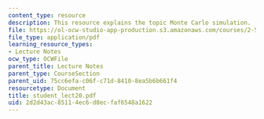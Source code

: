 ```yaml
---
content_type: resource
description: This resource explains the topic Monte Carlo simulation.
file: https://ol-ocw-studio-app-production.s3.amazonaws.com/courses/2-58j-radiative-transfer-spring-2006/2d2d43ac85114ec6d8ecfaf6548a1622_student_lect20.pdf
file_type: application/pdf
learning_resource_types:
- Lecture Notes
ocw_type: OCWFile
parent_title: Lecture Notes
parent_type: CourseSection
parent_uid: 75cc6efa-c06f-c71d-8410-8ea5b6b661f4
resourcetype: Document
title: student_lect20.pdf
uid: 2d2d43ac-8511-4ec6-d8ec-faf6548a1622
---
```

